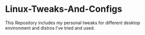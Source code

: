 # Linux-Tweaks-And-Configs
This Repository includes my personal tweaks for different desktop environment and distros I've tried and used.
